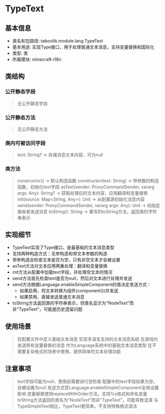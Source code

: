 # TypeText
## 基本信息
- 类名和包路径: taboolib.module.lang.TypeText
- 基本用途: 实现Type接口，用于处理普通文本消息，支持变量替换和国际化
- 类型: 类
- 所属模块: minecraft-i18n

## 类结构
### 公开静态字段
> 无公开静态字段

### 公开静态方法
> 无公开静态方法

### 类内可被访问字段
> text: String? -> 存储消息文本内容，可为null

### 类方法
> constructor() -> 默认构造函数
> constructor(text: String) -> 带参数的构造函数，初始化text字段
> asText(sender: ProxyCommandSender, vararg args: Any): String? -> 获取处理后的文本内容，应用翻译和变量替换
> init(source: Map<String, Any>): Unit -> 从配置源初始化消息内容
> send(sender: ProxyCommandSender, vararg args: Any): Unit -> 向指定接收者发送消息
> toString(): String -> 重写的toString方法，返回类的字符串表示

## 实现细节
- TypeText实现了Type接口，是最基础的文本消息类型
- 支持两种构造方式：无参构造和带文本参数的构造
- 带参构造会检查文本是否为空，只有非空文本才会被设置
- asText方法对文本应用两重处理：翻译和变量替换
- init方法从配置中加载text字段，并处理空文本的情况
- send方法首先检查text是否为null，然后对文本进行处理并发送
- send方法根据Language.enableSimpleComponent的值决定发送方式：
  - 如果启用，将文本转换为组件(component())并发送
  - 如果禁用，直接发送普通文本消息
- toString方法返回类的字符串表示，但类名显示为"NodeText"而非"TypeText"，可能是历史遗留问题

## 使用场景
> 在配置文件中定义基础文本消息
> 实现多语言支持的文本消息系统
> 在游戏内发送带有变量替换的消息
> 作为Language系统中的基础文本消息类型
> 在不需要复杂格式的场景中使用，提供简单的文本处理功能

## 注意事项
> text字段可能为null，使用前需要进行空检查
> 配置中的text字段如果为空，会被设置为null
> 发送方式受Language.enableSimpleComponent全局设置影响
> 变量替换使用replaceWithOrder方法，支持%s格式和命名变量
> toString方法返回的类名为"NodeText"而非"TypeText"，可能导致混淆
> 与TypeSimpleText相比，TypeText更简单，不支持特殊格式语法


